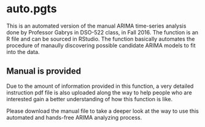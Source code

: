 # auto.pgts
This is an automated version of the manual ARIMA time-series analysis done by Professor Gabrys in DSO-522 class, in Fall 2016. The function is an R file and can be sourced in RStudio. The function basically automates the procedure of manaully discovering possible candidate ARIMA models to fit into the data.

## Manual is provided
Due to the amount of information provided in this function, a very detailed instruction pdf file is also uploaded along the way to help people who are interested gain a better understanding of how this function is like.

Please download the manual file to take a deeper look at the way to use this automated and hands-free ARIMA analyzing process.
